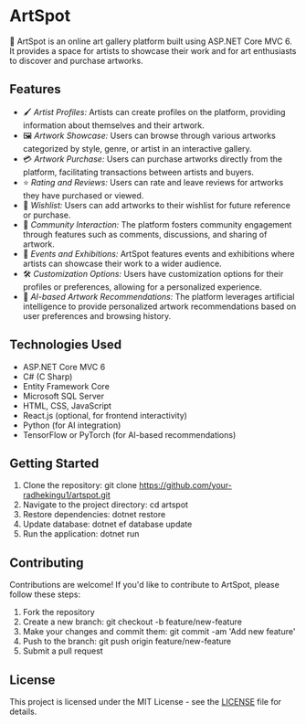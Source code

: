 # ArtSpot

🎨 ArtSpot is an online art gallery platform built using ASP.NET Core MVC 6. It provides a space for artists to showcase their work and for art enthusiasts to discover and purchase artworks.

## Features

- 🖌 *Artist Profiles:* Artists can create profiles on the platform, providing information about themselves and their artwork.
- 🖼 *Artwork Showcase:* Users can browse through various artworks categorized by style, genre, or artist in an interactive gallery.
- 💳 *Artwork Purchase:* Users can purchase artworks directly from the platform, facilitating transactions between artists and buyers.
- ⭐ *Rating and Reviews:* Users can rate and leave reviews for artworks they have purchased or viewed.
- 💭 *Wishlist:* Users can add artworks to their wishlist for future reference or purchase.
- 💬 *Community Interaction:* The platform fosters community engagement through features such as comments, discussions, and sharing of artwork.
- 🎉 *Events and Exhibitions:* ArtSpot features events and exhibitions where artists can showcase their work to a wider audience.
- 🛠 *Customization Options:* Users have customization options for their profiles or preferences, allowing for a personalized experience.
- 🤖 *AI-based Artwork Recommendations:* The platform leverages artificial intelligence to provide personalized artwork recommendations based on user preferences and browsing history.

## Technologies Used

- ASP.NET Core MVC 6
- C# (C Sharp)
- Entity Framework Core
- Microsoft SQL Server
- HTML, CSS, JavaScript
- React.js (optional, for frontend interactivity)
- Python (for AI integration)
- TensorFlow or PyTorch (for AI-based recommendations)

## Getting Started

1. Clone the repository: git clone https://github.com/your-radhekingu1/artspot.git
2. Navigate to the project directory: cd artspot
3. Restore dependencies: dotnet restore
4. Update database: dotnet ef database update
5. Run the application: dotnet run

## Contributing

Contributions are welcome! If you'd like to contribute to ArtSpot, please follow these steps:

1. Fork the repository
2. Create a new branch: git checkout -b feature/new-feature
3. Make your changes and commit them: git commit -am 'Add new feature'
4. Push to the branch: git push origin feature/new-feature
5. Submit a pull request

## License

This project is licensed under the MIT License - see the [LICENSE](LICENSE) file for details.
